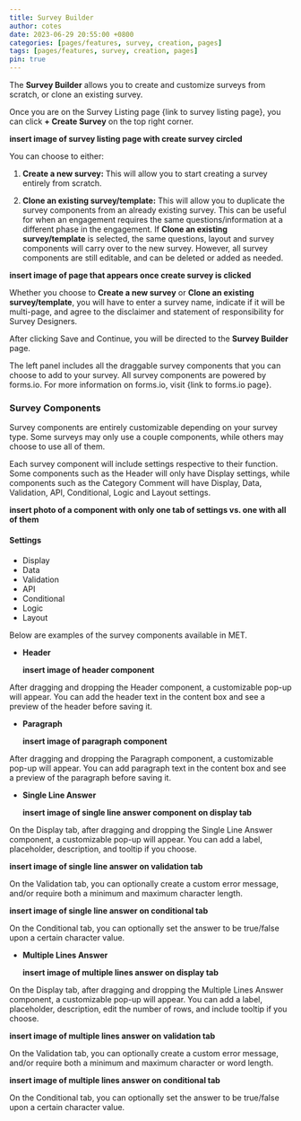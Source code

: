 ```yaml
---
title: Survey Builder
author: cotes
date: 2023-06-29 20:55:00 +0800
categories: [pages/features, survey, creation, pages]
tags: [pages/features, survey, creation, pages]
pin: true
---
```


The **Survey Builder** allows you to create and customize surveys from scratch, or clone an existing survey.  

Once you are on the Survey Listing page {link to survey listing page}, you can click **+ Create Survey** on the top right corner.  

**insert image of survey listing page with create survey circled**  

You can choose to either:
1. **Create a new survey:** This will allow you to start creating a survey entirely from scratch.
   
2. **Clone an existing survey/template:** This will allow you to duplicate the survey components from an already existing survey. This can be useful for when an engagement requires the same questions/information at a different phase in the engagement. If **Clone an existing survey/template** is selected, the same questions, layout and survey components will carry over to the new survey. However, all survey components are still editable, and can be deleted or added as needed.  

**insert image of page that appears once create survey is clicked**  

Whether you choose to **Create a new survey** or **Clone an existing survey/template**, you will have to enter a survey name, indicate if it will be multi-page, and agree to the disclaimer and statement of responsibility for Survey Designers. 

After clicking Save and Continue, you will be directed to the **Survey Builder** page.  

The left panel includes all the draggable survey components that you can choose to add to your survey. All survey components are powered by forms.io. For more information on forms.io, visit {link to forms.io page}.  

### Survey Components ###  

Survey components are entirely customizable depending on your survey type. Some surveys may only use a couple components, while others may choose to use all of them.  

Each survey component will include settings respective to their function. Some components such as the Header will only have Display settings, while components such as the Category Comment will have Display, Data, Validation, API, Conditional, Logic and Layout settings.  

**insert photo of a component with only one tab of settings vs. one with all of them**  

#### Settings ####  

- Display
- Data
- Validation
- API
- Conditional
- Logic
- Layout

Below are examples of the survey components available in MET.

- **Header**

  **insert image of header component**
  
After dragging and dropping the Header component, a customizable pop-up will appear. You can add the header text in the content box and see a preview of the header before saving it.

- **Paragraph**
  
  **insert image of paragraph component**
  
After dragging and dropping the Paragraph component, a customizable pop-up will appear. You can add paragraph text in the content box and see a preview of the paragraph before saving it.  

- **Single Line Answer**

  **insert image of single line answer component on display tab**

On the Display tab, after dragging and dropping the Single Line Answer component, a customizable pop-up will appear. You can add a label, placeholder, description, and tooltip if you choose.  

  **insert image of single line answer on validation tab**  

On the Validation tab, you can optionally create a custom error message, and/or require both a minimum and maximum character length.  

  **insert image of single line answer on conditional tab**  

On the Conditional tab, you can optionally set the answer to be true/false upon a certain character value.  

- **Multiple Lines Answer**

  **insert image of multiple lines answer on display tab**

On the Display tab, after dragging and dropping the Multiple Lines Answer component, a customizable pop-up will appear. You can add a label, placeholder, description, edit the number of rows, and include tooltip if you choose.  

  **insert image of multiple lines answer on validation tab**  
  
On the Validation tab, you can optionally create a custom error message, and/or require both a minimum and maximum character or word length. 
  
  **insert image of multiple lines answer on conditional tab**  

On the Conditional tab, you can optionally set the answer to be true/false upon a certain character value.

